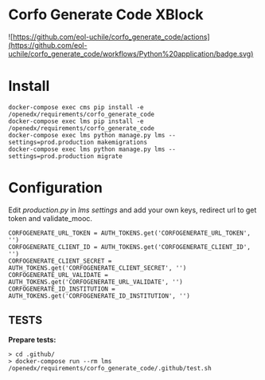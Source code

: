 # Corfo Generate Code XBlock

![https://github.com/eol-uchile/corfo_generate_code/actions](https://github.com/eol-uchile/corfo_generate_code/workflows/Python%20application/badge.svg)

# Install

    docker-compose exec cms pip install -e /openedx/requirements/corfo_generate_code
    docker-compose exec lms pip install -e /openedx/requirements/corfo_generate_code
    docker-compose exec lms python manage.py lms --settings=prod.production makemigrations
    docker-compose exec lms python manage.py lms --settings=prod.production migrate

# Configuration

Edit *production.py* in *lms settings* and add your own keys, redirect url to get token and validate_mooc.
    
    CORFOGENERATE_URL_TOKEN = AUTH_TOKENS.get('CORFOGENERATE_URL_TOKEN', '')
    CORFOGENERATE_CLIENT_ID = AUTH_TOKENS.get('CORFOGENERATE_CLIENT_ID', '')
    CORFOGENERATE_CLIENT_SECRET = AUTH_TOKENS.get('CORFOGENERATE_CLIENT_SECRET', '')
    CORFOGENERATE_URL_VALIDATE = AUTH_TOKENS.get('CORFOGENERATE_URL_VALIDATE', '')
    CORFOGENERATE_ID_INSTITUTION = AUTH_TOKENS.get('CORFOGENERATE_ID_INSTITUTION', '')

## TESTS
**Prepare tests:**

    > cd .github/
    > docker-compose run --rm lms /openedx/requirements/corfo_generate_code/.github/test.sh

